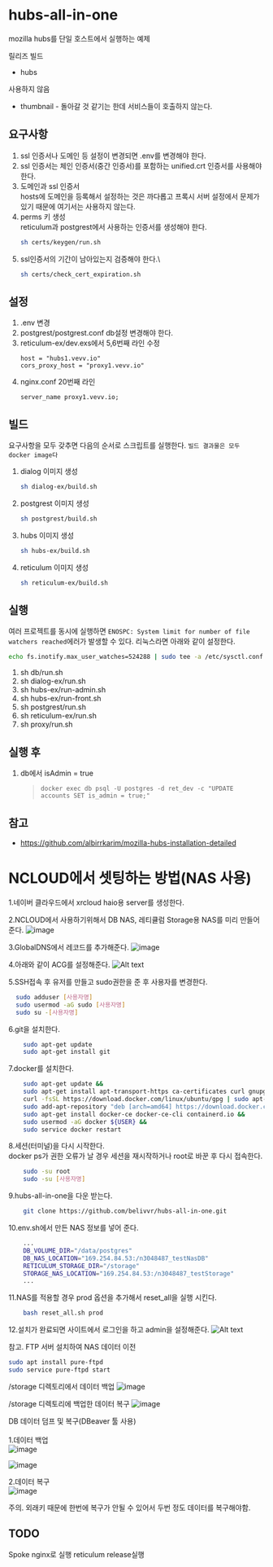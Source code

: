 # hubs-all-in-one

mozilla hubs를 단일 호스트에서 실행하는 예제

릴리즈 빌드
- hubs

사용하지 않음
- thumbnail - 돌아갈 것 같기는 한데 서비스들이 호출하지 않는다.



## 요구사항

1. ssl 인증서나 도메인 등 설정이 변경되면 .env를 변경해야 한다.
1. ssl 인증서는 체인 인증서(중간 인증서)를 포함하는 unified.crt 인증서를 사용해야 한다.
1. 도메인과 ssl 인증서\
    hosts에 도메인을 등록해서 설정하는 것은 까다롭고 프록시 서버 설정에서 문제가 있기 때문에 여기서는 사용하지 않는다.
1. perms 키 생성\
    reticulum과 postgrest에서 사용하는 인증서를 생성해야 한다.
    ```sh
    sh certs/keygen/run.sh
    ```
1. ssl인증서의 기간이 남아있는지 검증해야 한다.\
    ```sh
    sh certs/check_cert_expiration.sh
    ```

## 설정
1. .env 변경
1. postgrest/postgrest.conf db설정 변경해야 한다.
1. reticulum-ex/dev.exs에서 5,6번째 라인 수정
    ```
    host = "hubs1.vevv.io"
    cors_proxy_host = "proxy1.vevv.io"
    ```
1. nginx.conf 20번째 라인
    ```
    server_name proxy1.vevv.io;
    ```

## 빌드

요구사항을 모두 갖추면 다음의 순서로 스크립트를 실행한다.
`빌드 결과물은 모두 docker image다`

1. dialog 이미지 생성
    ```sh
    sh dialog-ex/build.sh
    ```
1. postgrest 이미지 생성
    ```sh
    sh postgrest/build.sh
    ```
1. hubs 이미지 생성
    ```sh
    sh hubs-ex/build.sh
    ```
1. reticulum 이미지 생성
    ```sh
    sh reticulum-ex/build.sh
    ```


## 실행
여러 프로젝트를 동시에 실행하면 `ENOSPC: System limit for number of file watchers reached`에러가 발생할 수 있다.
리눅스라면 아래와 같이 설정한다.
```sh
echo fs.inotify.max_user_watches=524288 | sudo tee -a /etc/sysctl.conf && sudo sysctl -p
```

1. sh db/run.sh
1. sh dialog-ex/run.sh
1. sh hubs-ex/run-admin.sh
1. sh hubs-ex/run-front.sh
1. sh postgrest/run.sh
1. sh reticulum-ex/run.sh
1. sh proxy/run.sh

## 실행 후
1. db에서 isAdmin = true
    > `docker exec db psql -U postgres -d ret_dev -c "UPDATE accounts SET is_admin = true;"`


## 참고
- https://github.com/albirrkarim/mozilla-hubs-installation-detailed


# NCLOUD에서 셋팅하는 방법(NAS 사용)
1.네이버 클라우드에서 xrcloud haio용 server를 생성한다.

2.NCLOUD에서 사용하기위해서 DB NAS, 레티큘럼 Storage용 NAS를 미리 만들어 준다.
![image](/docs/259619993-78617a1e-a427-447c-9838-491ceb217da8.png)

3.GlobalDNS에서 레코드를 추가해준다.
![image](/docs/261252110-30756760-82e4-43fa-a02d-8bba303f7380.png)

4.아래와 같이 ACG를 설정해준다.
![Alt text](/docs/haio_acg.png)

5.SSH접속 후 유저를 만들고 sudo권한을 준 후 사용자를 변경한다.
 ```sh
   sudo adduser [사용자명]
   sudo usermod -aG sudo [사용자명]
   sudo su -[사용자명]
 ```

6.git을 설치한다.
```sh
    sudo apt-get update
    sudo apt-get install git
```
7.docker를 설치한다.
```sh
    sudo apt-get update &&
    sudo apt-get install apt-transport-https ca-certificates curl gnupg-agent software-properties-common &&
    curl -fsSL https://download.docker.com/linux/ubuntu/gpg | sudo apt-key add - &&
    sudo add-apt-repository "deb [arch=amd64] https://download.docker.com/linux/ubuntu $(lsb_release -cs) stable" &&
    sudo apt-get install docker-ce docker-ce-cli containerd.io &&
    sudo usermod -aG docker ${USER} &&
    sudo service docker restart
```
8.세션(터미널)을 다시 시작한다. \
docker ps가 권한 오류가 날 경우 세션을 재시작하거나 root로 바꾼 후 다시 접속한다.

```sh
    sudo -su root
    sudo -su [사용자명]
```
9.hubs-all-in-one을 다운 받는다.
```sh
    git clone https://github.com/belivvr/hubs-all-in-one.git
```

10.env.sh에서 만든 NAS 정보를 넣어 준다.
```sh
    ...
    DB_VOLUME_DIR="/data/postgres"
    DB_NAS_LOCATION="169.254.84.53:/n3048487_testNasDB"
    RETICULUM_STORAGE_DIR="/storage"
    STORAGE_NAS_LOCATION="169.254.84.53:/n3048487_testStorage"
    ...
```
11.NAS를 적용할 경우 prod 옵션을 추가해서 reset_all을 실행 시킨다.
```sh
    bash reset_all.sh prod
```

12.설치가 완료되면 사이트에서 로그인을 하고 admin을 설정해준다.
![Alt text](./docs/set_admin.png)

참고.
FTP 서버 설치하여 NAS 데이터 이전
```sh
sudo apt install pure-ftpd
sudo service pure-ftpd start
```

/storage 디렉토리에서 데이터 백업
![image](./docs/259628149-25c78929-1823-4fac-83c1-dcbdaaaea45b.png)


/storage 디렉토리에 백업한 데이터 복구
![image](./docs/259627989-375d1bd2-9440-40ed-b13b-7e9e9f5ffbfa.png)


DB 데이터 덤프 및 복구(DBeaver 툴 사용) \
\
1.데이터 백업 \
![image](./docs/259626897-0f1bc372-4be2-481d-8231-3cbe0744ed96.png)

![image](./docs/259627028-a073b4c0-1a5f-4998-ade4-28b6d28a29a9.png)

2.데이터 복구 \
![image](./docs/259627160-b4bc8766-d364-4782-b8da-663c1f465cb7.png)

주의. 외래키 때문에 한번에 복구가 안될 수 있어서 두번 정도 데이터를 복구해야함.

## TODO
Spoke nginx로 실행
reticulum release실행
